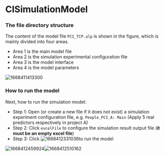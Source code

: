 # CISimulationModel

### The file directory structure

The content of the model file `PCI_TCP.alp` is shown in the figure, which is mainly divided into four areas.

- Area 1 is the main model file
- Area 2 is the simulation experimental configuration file
- Area 3 is the model interface
- Area 4 is the model parameters

![1668411413300](https://pic.imgdb.cn/item/6371f84116f2c2beb176bb00.png)

### How to run the model

Next, how to run the simulation model:

+ Step 1: Open (or create a new file if it does not exist) a simulation experiment configuration file, e.g. `People_PCI_A: Main` (Apply 5 real predictors respectively in project A)
+ Step 2: Click `excelFile` to configure the simulation result output file (**it must be an empty excel file**)
+ Step 3: Click ![1668412331036](https://pic.imgdb.cn/item/6371fb6f16f2c2beb17b3685.jpg)to run the model

![1668412459924](https://pic.imgdb.cn/item/6371f86516f2c2beb1773f35.png)![1668412510162](https://pic.imgdb.cn/item/6371f88716f2c2beb17769b8.png)